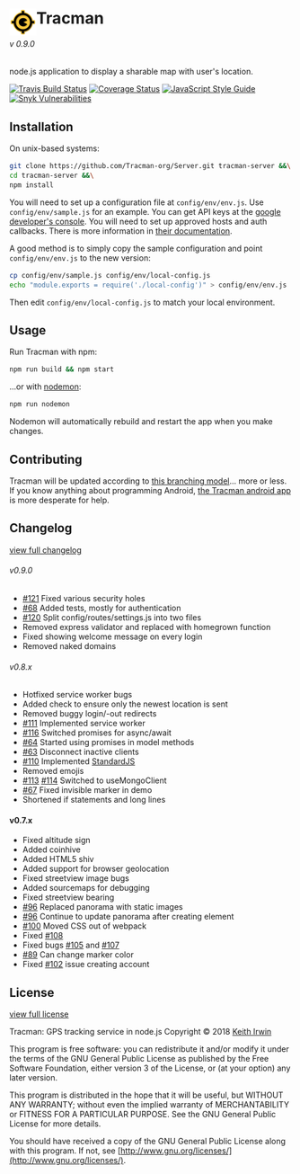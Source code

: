 # <img align="left" src="/static/img/icon/by/48.png" alt="T" title="The Tracman Logo">Tracman
###### v 0.9.0

node.js application to display a sharable map with user's location.

[![Travis Build Status](https://travis-ci.org/Tracman-org/Server.svg?branch=develop)](https://travis-ci.org/Tracman-org/Server)
[![Coverage Status](https://coveralls.io/repos/github/Tracman-org/Server/badge.svg?branch=master)](https://coveralls.io/github/Tracman-org/Server?branch=master)
[![JavaScript Style Guide](https://img.shields.io/badge/code_style-standard-brightgreen.svg)](https://standardjs.com)
[![Snyk Vulnerabilities](https://snyk.io/test/github/Tracman-org/Server/badge.svg)](https://snyk.io/test/github/Tracman-org/Server)

## Installation

On unix-based systems:

```sh
git clone https://github.com/Tracman-org/Server.git tracman-server &&\
cd tracman-server &&\
npm install
```

You will need to set up a configuration file at `config/env/env.js`.  Use `config/env/sample.js` for an example.  You can get API keys at the [google developer's console](https://console.developers.google.com/apis/credentials).  You will need to set up approved hosts and auth callbacks.  There is more information in [their documentation](https://support.google.com/googleapi/answer/6158857?hl=en).

A good method is to simply copy the sample configuration and point `config/env/env.js` to the new version:

```sh
cp config/env/sample.js config/env/local-config.js
echo "module.exports = require('./local-config')" > config/env/env.js
```

Then edit `config/env/local-config.js` to match your local environment.


## Usage

Run Tracman with npm:

```sh
npm run build && npm start
```

...or with [nodemon](https://nodemon.io/):

```sh
npm run nodemon
```

Nodemon will automatically rebuild and restart the app when you make changes. 


## Contributing

Tracman will be updated according to [this branching model](http://nvie.com/posts/a-successful-git-branching-model)... more or less.  If you know anything about programming Android, [the Tracman android app](https://github.com/Tracman-org/Android) is more desperate for help.


## Changelog

[view full changelog](CHANGELOG.md)

###### v0.9.0
* [#121](https://github.com/Tracman-org/Server/issues/121) Fixed various security holes
* [#68](https://github.com/Tracman-org/Server/issues/68) Added tests, mostly for authentication
* [#120](https://github.com/Tracman-org/Server/issues/120) Split config/routes/settings.js into two files
* Removed express validator and replaced with homegrown function
* Fixed showing welcome message on every login
* Removed naked domains

###### v0.8.x
* Hotfixed service worker bugs
* Added check to ensure only the newest location is sent
* Removed buggy login/-out redirects
* [#111](https://github.com/Tracman-org/Server/issues/111) Implemented service worker
* [#116](https://github.com/Tracman-org/Server/issues/116) Switched promises for async/await
* [#64](https://github.com/Tracman-org/Server/issues/64) Started using promises in model methods
* [#63](https://github.com/Tracman-org/Server/issues/63) Disconnect inactive clients
* [#110](https://github.com/Tracman-org/Server/issues/110) Implemented [StandardJS](https://standardjs.com/)
* Removed emojis
* [#113](https://github.com/Tracman-org/Server/issues/113) [#114](https://github.com/Tracman-org/Server/issues/114) Switched to useMongoClient
* [#67](https://github.com/Tracman-org/Server/issues/67) Fixed invisible marker in demo
* Shortened if statements and long lines

#### v0.7.x
* Fixed altitude sign
* Added coinhive
* Added HTML5 shiv
* Added support for browser geolocation
* Fixed streetview image bugs
* Added sourcemaps for debugging
* Fixed streetview bearing
* [#96](https://github.com/Tracman-org/Server/issues/96) Replaced panorama with static images
* [#96](https://github.com/Tracman-org/Server/issues/96) Continue to update panorama after creating element
* [#100](https://github.com/Tracman-org/Server/issues/100) Moved CSS out of webpack
* Fixed [#108](https://github.com/Tracman-org/Server/issues/108)
* Fixed bugs [#105](https://github.com/Tracman-org/Server/issues/105) and [#107](https://github.com/Tracman-org/Server/issues/107)
* [#89](https://github.com/Tracman-org/Server/issues/89) Can change marker color
* Fixed [#102](https://github.com/Tracman-org/Server/issues/102) issue creating account


## License

[view full license](LICENSE.md)

Tracman: GPS tracking service in node.js
Copyright © 2018 [Keith Irwin](https://www.keithirwin.us/)

This program is free software: you can redistribute it and/or modify it under the terms of the GNU General Public License as published by the Free Software Foundation, either version 3 of the License, or (at your option) any later version.

This program is distributed in the hope that it will be useful, but WITHOUT ANY WARRANTY; without even the implied warranty of MERCHANTABILITY or FITNESS FOR A PARTICULAR PURPOSE.  See the GNU General Public License for more details.

You should have received a copy of the GNU General Public License along with this program.  If not, see [http://www.gnu.org/licenses/](http://www.gnu.org/licenses/).
